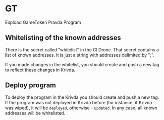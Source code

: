 # GT
Expload GameToken Pravda Program

## Whitelisting of the known addresses

There is the secret called "whitelist" in the CI Drone. That secret contains
a list of known addresses. It is just a string with addresses delimited by ";".

If you made changes in the whitelist, you should create and push a new tag to reflect
these changes in Krivda.

## Deploy program

To deploy the program in the Krivda you should create and push a new tag.
If the program was not deployed in Krivda before (for instance, if Krivda was wiped),
it will be `deployed`, otherwise - `updated`. In any case, all known addresses
will be whitelisted.